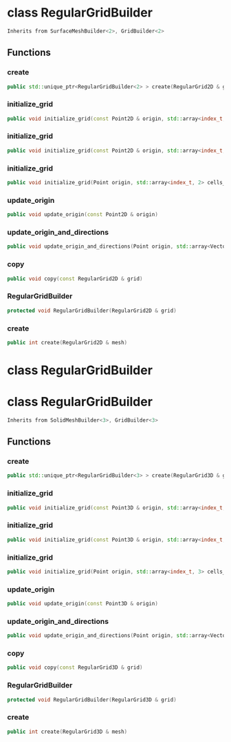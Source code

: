 # class RegularGridBuilder


```cpp
Inherits from SurfaceMeshBuilder<2>, GridBuilder<2>
```



## Functions

### create

```cpp
public std::unique_ptr<RegularGridBuilder<2> > create(RegularGrid2D & grid)
```

### initialize_grid

```cpp
public void initialize_grid(const Point2D & origin, std::array<index_t, 2> cells_number, array cells_length)
```


### initialize_grid

```cpp
public void initialize_grid(const Point2D & origin, std::array<index_t, 2> cells_number, double cells_length)
```


### initialize_grid

```cpp
public void initialize_grid(Point origin, std::array<index_t, 2> cells_number, std::array<Vector2D, 2> cell_directions)
```


### update_origin

```cpp
public void update_origin(const Point2D & origin)
```

### update_origin_and_directions

```cpp
public void update_origin_and_directions(Point origin, std::array<Vector2D, 2> cell_directions)
```

### copy

```cpp
public void copy(const RegularGrid2D & grid)
```


### RegularGridBuilder

```cpp
protected void RegularGridBuilder(RegularGrid2D & grid)
```


### create

```cpp
public int create(RegularGrid2D & mesh)
```




# class RegularGridBuilder

# class RegularGridBuilder


```cpp
Inherits from SolidMeshBuilder<3>, GridBuilder<3>
```



## Functions

### create

```cpp
public std::unique_ptr<RegularGridBuilder<3> > create(RegularGrid3D & grid)
```

### initialize_grid

```cpp
public void initialize_grid(const Point3D & origin, std::array<index_t, 3> cells_number, array cells_length)
```


### initialize_grid

```cpp
public void initialize_grid(const Point3D & origin, std::array<index_t, 3> cells_number, double cells_length)
```


### initialize_grid

```cpp
public void initialize_grid(Point origin, std::array<index_t, 3> cells_number, std::array<Vector3D, 3> cell_directions)
```


### update_origin

```cpp
public void update_origin(const Point3D & origin)
```

### update_origin_and_directions

```cpp
public void update_origin_and_directions(Point origin, std::array<Vector3D, 3> cell_directions)
```

### copy

```cpp
public void copy(const RegularGrid3D & grid)
```


### RegularGridBuilder

```cpp
protected void RegularGridBuilder(RegularGrid3D & grid)
```


### create

```cpp
public int create(RegularGrid3D & mesh)
```




